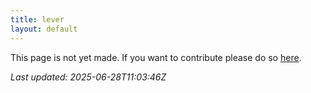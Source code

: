 ```yaml
---
title: lever
layout: default
---
```


This page is not yet made. If you want to contribute please do so [here](https://github.com/CrazyH2/Bigstone/blob/wiki/components/lever.md).

_Last updated: 2025-06-28T11:03:46Z_
